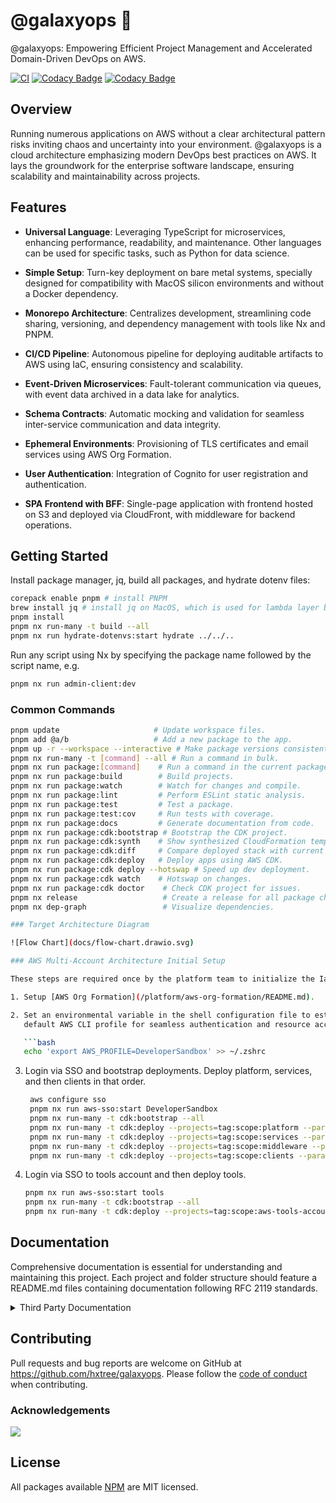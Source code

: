 # @galaxyops :milky_way:

@galaxyops: Empowering Efficient Project Management and Accelerated
Domain-Driven DevOps on AWS.

[![CI](https://github.com/hxtree/galaxyops/actions/workflows/on-merge.yml/badge.svg)](https://github.com/hxtree/galaxyops/actions/workflows/on-merge.yml)
[![Codacy Badge](https://app.codacy.com/project/badge/Grade/8024531285164025aef972fcb059ea74)](https://app.codacy.com/gh/hxtree/galaxyops/dashboard?utm_source=gh&utm_medium=referral&utm_content=&utm_campaign=Badge_grade)
[![Codacy Badge](https://app.codacy.com/project/badge/Coverage/8024531285164025aef972fcb059ea74)](https://app.codacy.com/gh/hxtree/galaxyops/dashboard?utm_source=gh&utm_medium=referral&utm_content=&utm_campaign=Badge_coverage)

## Overview

Running numerous applications on AWS without a clear architectural pattern risks
inviting chaos and uncertainty into your environment. @galaxyops is a cloud
architecture emphasizing modern DevOps best practices on AWS. It lays the
groundwork for the enterprise software landscape, ensuring scalability and
maintainability across projects.

## Features

- **Universal Language**: Leveraging TypeScript for microservices, enhancing
  performance, readability, and maintenance. Other languages can be used for
  specific tasks, such as Python for data science.

- **Simple Setup**: Turn-key deployment on bare metal systems, specially
  designed for compatibility with MacOS silicon environments and without a
  Docker dependency.

- **Monorepo Architecture**: Centralizes development, streamlining code sharing,
  versioning, and dependency management with tools like Nx and PNPM.

- **CI/CD Pipeline**: Autonomous pipeline for deploying auditable artifacts to
  AWS using IaC, ensuring consistency and scalability.

- **Event-Driven Microservices**: Fault-tolerant communication via queues, with
  event data archived in a data lake for analytics.

- **Schema Contracts**: Automatic mocking and validation for seamless
  inter-service communication and data integrity.

- **Ephemeral Environments**: Provisioning of TLS certificates and email
  services using AWS Org Formation.

- **User Authentication**: Integration of Cognito for user registration and
  authentication.

- **SPA Frontend with BFF**: Single-page application with frontend hosted on S3
  and deployed via CloudFront, with middleware for backend operations.

## Getting Started

Install package manager, jq, build all packages, and hydrate dotenv files:

```bash
corepack enable pnpm # install PNPM
brew install jq # install jq on MacOS, which is used for lambda layer builder
pnpm install
pnpm nx run-many -t build --all
pnpm nx run hydrate-dotenvs:start hydrate ../../..
```

Run any script using Nx by specifying the package name followed by the script
name, e.g.

```bash
pnpm nx run admin-client:dev
```

### Common Commands

````bash
pnpm update                     # Update workspace files.
pnpm add @a/b                   # Add a new package to the app.
pnpm up -r --workspace --interactive # Make package versions consistent.
pnpm nx run-many -t [command] --all # Run a command in bulk.
pnpm nx run package:[command]    # Run a command in the current package.
pnpm nx run package:build        # Build projects.
pnpm nx run package:watch        # Watch for changes and compile.
pnpm nx run package:lint         # Perform ESLint static analysis.
pnpm nx run package:test         # Test a package.
pnpm nx run package:test:cov     # Run tests with coverage.
pnpm nx run package:docs         # Generate documentation from code.
pnpm nx run package:cdk:bootstrap # Bootstrap the CDK project.
pnpm nx run package:cdk:synth    # Show synthesized CloudFormation template.
pnpm nx run package:cdk:diff     # Compare deployed stack with current state.
pnpm nx run package:cdk:deploy   # Deploy apps using AWS CDK.
pnpm nx run package:cdk deploy --hotswap # Speed up dev deployment.
pnpm nx run package:cdk watch    # Hotswap on changes.
pnpm nx run package:cdk doctor    # Check CDK project for issues.
pnpm nx release                   # Create a release for all package changes.
pnpm nx dep-graph                 # Visualize dependencies.

### Target Architecture Diagram

![Flow Chart](docs/flow-chart.drawio.svg)

### AWS Multi-Account Architecture Initial Setup

These steps are required once by the platform team to initialize the IaaS.

1. Setup [AWS Org Formation](/platform/aws-org-formation/README.md).

2. Set an environmental variable in the shell configuration file to establish a
   default AWS CLI profile for seamless authentication and resource access.

   ```bash
   echo 'export AWS_PROFILE=DeveloperSandbox' >> ~/.zshrc
````

3. Login via SSO and bootstrap deployments. Deploy platform, services, and then
   clients in that order.

   ```bash
    aws configure sso
    pnpm nx run aws-sso:start DeveloperSandbox
    pnpm nx run-many -t cdk:bootstrap --all
    pnpm nx run-many -t cdk:deploy --projects=tag:scope:platform --parallel=false
    pnpm nx run-many -t cdk:deploy --projects=tag:scope:services --parallel=false
    pnpm nx run-many -t cdk:deploy --projects=tag:scope:middleware --parallel=false
    pnpm nx run-many -t cdk:deploy --projects=tag:scope:clients --parallel=false
   ```

4. Login via SSO to tools account and then deploy tools.

   ```bash
   pnpm nx run aws-sso:start tools
   pnpm nx run-many -t cdk:bootstrap --all
   pnpm nx run-many -t cdk:deploy --projects=tag:scope:aws-tools-account --parallel=false
   ```

## Documentation

Comprehensive documentation is essential for understanding and maintaining this
project. Each project and folder structure should feature a README.md files
containing documentation following RFC 2119 standards.

<details>
  <summary>Third Party Documentation</summary>

- [NX Package Based Repo](https://nx.dev/getting-started/tutorials/package-based-repo-tutorial)
- [AWS CLI](https://docs.aws.amazon.com/cdk/v2/guide/cli.html)
- [Typescript](https://www.typescriptlang.org/docs/)
- [Jest](https://jestjs.io/)
- [Automatically Version with Conventional Commits](https://nx.dev/recipes/nx-release/automatically-version-with-conventional-commits)
</details>

## Contributing

Pull requests and bug reports are welcome on GitHub at
<https://github.com/hxtree/galaxyops>. Please follow the
[code of conduct](docs/CODE_OF_CONDUCT.md) when contributing.

### Acknowledgements

<a href="https://github.com/hxtree/galaxyops/graphs/contributors">
  <img src="https://contrib.rocks/image?repo=hxtree/galaxyops" />
</a>

## License

All packages available [NPM](https://www.npmjs.com/search?q=%40cats-cradle) are
MIT licensed.

